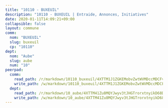 ```yaml
---
title: "10110 - BUXEUIL"
description: "10110 - BUXEUIL | Entraide, Annonces, Initiatives"
date: 2020-01-11T14:09:21+09:00
collapsible: false
layout: commune
comm:
  nom: "BUXEUIL"
  slug: buxeuil
  cp: "10110"
dept:
  nom: "Aube"
  slug: aube
  num: "10"
peerpad:
  comm:
    read_path: /r/markdown/10110_buxeuil/4XTTM1J1ZGKEMobvZwtWVMDccMDCFv76wPn4j58wXcfMkJKp4
    write_path: /w/markdown/10110_buxeuil/4XTTM1J1ZGKEMobvZwtWVMDccMDCFv76wPn4j58wXcfMkJKp4-K3TgTkYAxN4nMNLWCBVAoqSrjkz5g3GtGFVUoACfX9XRRvvJHbs5wv6CzQS3chmDtHogKxeqWS4ncgUpf2c9SfAZEW2o4Quez1AHFYeksX51ZeNg154mKzNNbAAW2KLr3VwptYEL
  dept:
    read_path: /r/markdown/10_aube/4XTTM41Zu8MQYJwyv3tJHGTrorxtnyikD68DsVemyiZk3ThMz
    write_path: /w/markdown/10_aube/4XTTM41Zu8MQYJwyv3tJHGTrorxtnyikD68DsVemyiZk3ThMz-K3TgTmGUJaeXhcyrKr3gXoqmq82GkfYoTwSCbr39jXo2qoiz4eMZ1zWf94tEK8PkgCEQwZ6j878iec7q7nyW22BbTVtKr2C3mJwkjMoqhPxRA9brvyfx2cZBiMVgJntTtrf7GrDW
---
```


